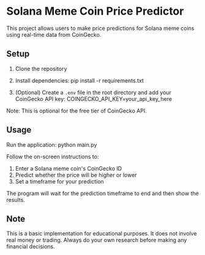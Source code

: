 # Solana Meme Coin Price Predictor

This project allows users to make price predictions for Solana meme coins using real-time data from CoinGecko.

## Setup

1. Clone the repository
2. Install dependencies:
pip install -r requirements.txt

3. (Optional) Create a `.env` file in the root directory and add your CoinGecko API key:
COINGECKO_API_KEY=your_api_key_here

Note: This is optional for the free tier of CoinGecko API.

## Usage

Run the application:
python main.py

Follow the on-screen instructions to:
1. Enter a Solana meme coin's CoinGecko ID
2. Predict whether the price will be higher or lower
3. Set a timeframe for your prediction

The program will wait for the prediction timeframe to end and then show the results.

## Note

This is a basic implementation for educational purposes. It does not involve real money or trading. Always do your own research before making any financial decisions.